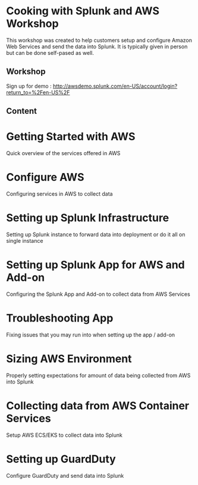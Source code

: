 # Cooking with Splunk and AWS Workshop
This workshop was created to help customers setup and configure Amazon Web Services and send the data into Splunk. It is typically given in person but can be done self-pased as well.

## Workshop 
Sign up for demo : http://awsdemo.splunk.com/en-US/account/login?return_to=%2Fen-US%2F

## Content

# Getting Started with AWS
Quick overview of the services offered in AWS

# Configure AWS
Configuring services in AWS to collect data

# Setting up Splunk Infrastructure
Setting up Splunk instance to forward data into deployment or do it all on single instance

# Setting up Splunk App for AWS and Add-on
Configuring the Splunk App and Add-on to collect data from AWS Services

# Troubleshooting App
Fixing issues that you may run into when setting up the app / add-on

# Sizing AWS Environment
Properly setting expectations for amount of data being collected from AWS into Splunk

# Collecting data from AWS Container Services
Setup AWS ECS/EKS to collect data into Splunk

# Setting up GuardDuty
Configure GuardDuty and send data into Splunk
